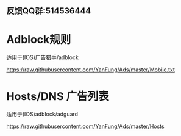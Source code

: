 ## 反馈QQ群:514536444

# Adblock规则

适用于(IOS)广告猎手/adblock

https://raw.githubusercontent.com/YanFung/Ads/master/Mobile.txt

# Hosts/DNS  广告列表

适用于(IOS)adblock/adguard

https://raw.githubusercontent.com/YanFung/Ads/master/Hosts
